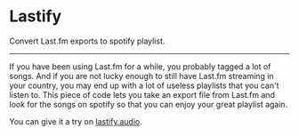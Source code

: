 Lastify
=======

Convert Last.fm exports to spotify playlist.

-------

If you have been using Last.fm for a while, you probably tagged a lot of songs. And if you are not lucky enough to still have Last.fm streaming in your country, you may end up with a lot of useless playlists that you can't listen to. This piece of code lets you take an export file from Last.fm and look for the songs on spotify so that you can enjoy your great playlist again.

You can give it a try on [lastify.audio](http://www.lastify.audio).

